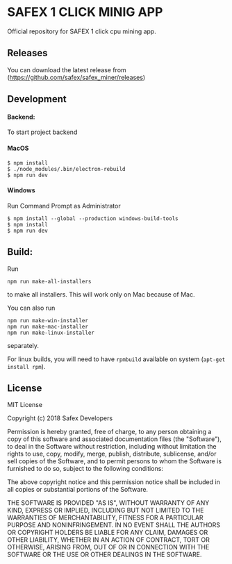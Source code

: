 # SAFEX 1 CLICK MINIG APP

Official repository for SAFEX 1 click cpu mining app.

## Releases

You can download the latest release from (https://github.com/safex/safex_miner/releases)

## Development

#### Backend:

To start project backend

#### MacOS

```
$ npm install
$ ./node_modules/.bin/electron-rebuild
$ npm run dev
```

#### Windows

Run Command Prompt as Administrator
```
$ npm install --global --production windows-build-tools
$ npm install
$ npm run dev
```

## Build:

Run

```
npm run make-all-installers
```

to make all installers. This will work only on Mac because of Mac.

You can also run

```
npm run make-win-installer
npm run make-mac-installer
npm run make-linux-installer
```
separately.

For linux builds, you will need to have `rpmbuild` available on system (`apt-get install rpm`).

## License

MIT License

Copyright (c) 2018 Safex Developers

Permission is hereby granted, free of charge, to any person obtaining a copy
of this software and associated documentation files (the "Software"), to deal
in the Software without restriction, including without limitation the rights
to use, copy, modify, merge, publish, distribute, sublicense, and/or sell
copies of the Software, and to permit persons to whom the Software is
furnished to do so, subject to the following conditions:

The above copyright notice and this permission notice shall be included in all
copies or substantial portions of the Software.

THE SOFTWARE IS PROVIDED "AS IS", WITHOUT WARRANTY OF ANY KIND, EXPRESS OR
IMPLIED, INCLUDING BUT NOT LIMITED TO THE WARRANTIES OF MERCHANTABILITY,
FITNESS FOR A PARTICULAR PURPOSE AND NONINFRINGEMENT. IN NO EVENT SHALL THE
AUTHORS OR COPYRIGHT HOLDERS BE LIABLE FOR ANY CLAIM, DAMAGES OR OTHER
LIABILITY, WHETHER IN AN ACTION OF CONTRACT, TORT OR OTHERWISE, ARISING FROM,
OUT OF OR IN CONNECTION WITH THE SOFTWARE OR THE USE OR OTHER DEALINGS IN THE
SOFTWARE.
